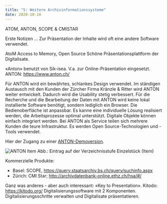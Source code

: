```yaml
---
title: "5: Weitere Archivinformationssysteme"
date: 2020-10-16
---
```


ATOM, ANTON, SCOPE & CMISTAR

Erste Notizen ...
Zur Präsentation der Inhalte wird oft eine andere Software verwendet.

AtoM Access to Memory, Open Source
Schöne Präsentationsplattform der Digitalisate. 

«Anton» benutzt von Sik-isea. V.a. zur Online-Präsentation eingesetzt. 
ANTON: https://www.anton.ch/

Für ANTON wird ein bewährtes, schlankes Design verwendet. Im ständigen Austausch mit den Kunden der Zürcher Firma Kränzle & Ritter wird ANTON weiter entwickelt. Dadurch wird die Usability stetig verbessert. Für die Recherche und die Bearbeitung der Daten mit ANTON wird keine lokal installierte Software benötigt, sondern lediglich ein Browser.
Die Bedienoberfläche ist anpassbar. Es kanne eine individuelle Lösung realisiert werden, die Arbeitsprozesse optimal unterstützt. Digitale Objekte können einfach integriert werden. Bei ANTON als Service teilen sich mehrere Kunden die teure Infrastruktur. Es werden Open Source-Technologien und -Tools verwendet.

Hier der Zugang zu einer [ANTON-Demoversion](https://www.kr.anton.ch/).

![ANTON Item]({{https://github.com/kkbuhler/}}https://raw.githubusercontent.com/kkbuhler/BAIN/master/images/anton.PNG)
Abb.: Eintrag auf der Verzeichnisstufe Einzelstück (Item)


Kommerzielle Produkte:
-	Basel: SCOPE, https://query.staatsarchiv.bs.ch/query/suchinfo.aspx
-	Zürich: CMI Star; http://archivdatenbank-online.ethz.ch/hsa/#/


Ganz was anderes - aber auch interessant:
«Key to Presentation». Kitodo: https://kitodo.org/
Digitalisierungssoftware mit 2 Komponenten. Digitalisierungsschritte verwalten und Digitalisate präsentatieren.

